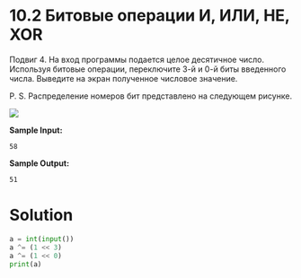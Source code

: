 # 10.2 Битовые операции И, ИЛИ, НЕ, XOR

Подвиг 4. На вход программы подается целое десятичное число. Используя битовые операции, переключите 3-й и 0-й биты
введенного числа. Выведите на экран полученное числовое значение.

P. S. Распределение номеров бит представлено на следующем рисунке.

![](https://ucarecdn.com/1ef68855-78d2-4f33-bd0f-ac7737143a7b/)

**Sample Input:**

```
58
```

**Sample Output:**

```
51
```

# Solution

```python
a = int(input())
a ^= (1 << 3)
a ^= (1 << 0)
print(a)
```